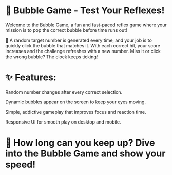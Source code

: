 <h1>🎯 Bubble Game - Test Your Reflexes!</h1>
Welcome to the Bubble Game, a fun and fast-paced reflex game where your mission is to pop the correct bubble before time runs out!

🧠 A random target number is generated every time, and your job is to quickly click the bubble that matches it. With each correct hit, your score increases and the challenge refreshes with a new number. Miss it or click the wrong bubble? The clock keeps ticking!

<h1>✨ Features:</h1>

Random number changes after every correct selection.

Dynamic bubbles appear on the screen to keep your eyes moving.

Simple, addictive gameplay that improves focus and reaction time.

Responsive UI for smooth play on desktop and mobile.

<h1>🚀 How long can you keep up? Dive into the Bubble Game and show your speed!</h1>
